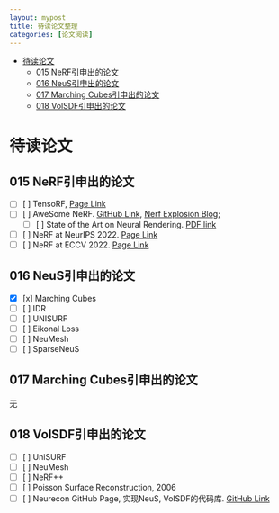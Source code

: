 ```yaml
---
layout: mypost
title: 待读论文整理
categories: [论文阅读]
---
```


- [待读论文](#待读论文)
  - [015 NeRF引申出的论文](#015-nerf引申出的论文)
  - [016 NeuS引申出的论文](#016-neus引申出的论文)
  - [017 Marching Cubes引申出的论文](#017-marching-cubes引申出的论文)
  - [018 VolSDF引申出的论文](#018-volsdf引申出的论文)

# 待读论文

## 015 NeRF引申出的论文

- [ ] [    ] TensoRF, [Page Link](https://apchenstu.github.io/TensoRF/)
- [ ] [    ] AweSome NeRF. [GitHub Link](https://github.com/koolo233/awesome-NeRF), [Nerf Explosion Blog](https://dellaert.github.io/NeRF/); 
  - [ ] [    ] State of the Art on Neural Rendering. [PDF link](https://www.neuralrender.com/assets/downloads/TewariFriedThiesSitzmannEtAl_EG2020STAR.pdf)
- [ ] [    ] NeRF at NeurIPS 2022. [Page Link](https://markboss.me/post/nerf_at_neurips22/)
- [ ] [    ] NeRF at ECCV 2022. [Page Link](https://markboss.me/post/nerf_at_eccv22/)

## 016 NeuS引申出的论文

- [x] [x] Marching Cubes
- [ ] [    ] IDR
- [ ] [    ] UNISURF
- [ ] [    ] Eikonal Loss
- [ ] [    ] NeuMesh
- [ ] [    ] SparseNeuS

## 017 Marching Cubes引申出的论文

无

## 018 VolSDF引申出的论文

- [ ] [    ] UniSURF
- [ ] [    ] NeuMesh
- [ ] [    ] NeRF++
- [ ] [    ] Poisson Surface Reconstruction, 2006
- [ ] [    ] Neurecon GitHub Page, 实现NeuS, VolSDF的代码库. [GitHub Link](https://github.com/ventusff/neurecon)
